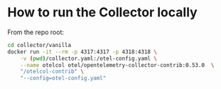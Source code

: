 # How to run the Collector locally

From the repo root:

```bash
cd collector/vanilla
docker run -it --rm -p 4317:4317 -p 4318:4318 \
    -v (pwd)/collector.yaml:/otel-config.yaml \
    --name otelcol otel/opentelemetry-collector-contrib:0.53.0  \
    "/otelcol-contrib" \
    "--config=otel-config.yaml"
```

